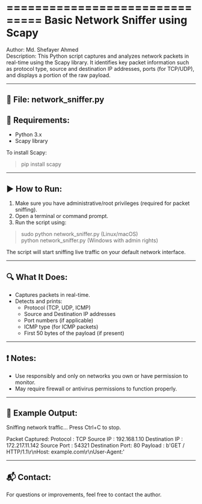 ===============================
Basic Network Sniffer using Scapy
===============================

Author: Md. Shefayer Ahmed  
Description: This Python script captures and analyzes network packets in real-time using the Scapy library. It identifies key packet information such as protocol type, source and destination IP addresses, ports (for TCP/UDP), and displays a portion of the raw payload.

-------------------------------
📁 File: network_sniffer.py
-------------------------------

🔧 Requirements:
---------------
- Python 3.x
- Scapy library

To install Scapy:
> pip install scapy

-------------------------------
▶️ How to Run:
---------------
1. Make sure you have administrative/root privileges (required for packet sniffing).
2. Open a terminal or command prompt.
3. Run the script using:
> sudo python network_sniffer.py   (Linux/macOS)  
> python network_sniffer.py       (Windows with admin rights)

The script will start sniffing live traffic on your default network interface.

-------------------------------
🔍 What It Does:
---------------
- Captures packets in real-time.
- Detects and prints:
  - Protocol (TCP, UDP, ICMP)
  - Source and Destination IP addresses
  - Port numbers (if applicable)
  - ICMP type (for ICMP packets)
  - First 50 bytes of the payload (if present)

-------------------------------
❗ Notes:
---------------
- Use responsibly and only on networks you own or have permission to monitor.
- May require firewall or antivirus permissions to function properly.

-------------------------------
📌 Example Output:
---------------
Sniffing network traffic... Press Ctrl+C to stop.

Packet Captured:
Protocol        : TCP
Source IP       : 192.168.1.10
Destination IP  : 172.217.11.142
Source Port     : 54321
Destination Port: 80
Payload         : b'GET / HTTP/1.1\r\nHost: example.com\r\nUser-Agent:'

-------------------------------
📬 Contact:
---------------
For questions or improvements, feel free to contact the author.
